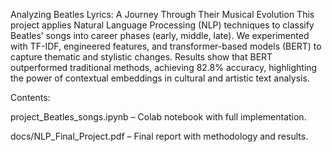 Analyzing Beatles Lyrics: A Journey Through Their Musical Evolution
This project applies Natural Language Processing (NLP) techniques to classify Beatles’ songs into career phases (early, middle, late). We experimented with TF-IDF, engineered features, and transformer-based models (BERT) to capture thematic and stylistic changes. Results show that BERT outperformed traditional methods, achieving 82.8% accuracy, highlighting the power of contextual embeddings in cultural and artistic text analysis.

Contents:

project_Beatles_songs.ipynb – Colab notebook with full implementation.

docs/NLP_Final_Project.pdf – Final report with methodology and results.
